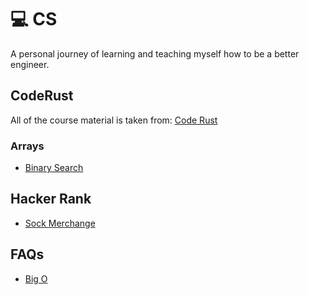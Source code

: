 # 💻 CS

A personal journey of learning and teaching myself how to be a better engineer.

## CodeRust

All of the course material is taken from: [Code Rust](https://www.educative.io/courses/coderust-hacking-the-coding-interview)

### Arrays

- [Binary Search](binary.js)

## Hacker Rank

- [Sock Merchange](sockMerchant.js)

## FAQs

- [Big O](bigO.md)
